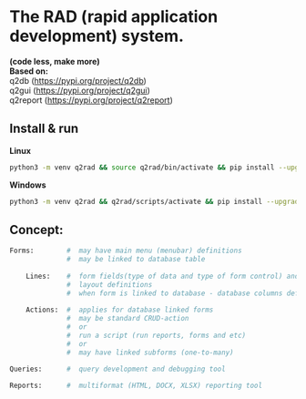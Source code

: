 # The RAD (rapid application development) system.  
**(code less, make more)**  
**Based on:**  
    q2db        (https://pypi.org/project/q2db)  
    q2gui       (https://pypi.org/project/q2gui)  
    q2report    (https://pypi.org/project/q2report)  
## Install & run
**Linux**
```bash
python3 -m venv q2rad && source q2rad/bin/activate && pip install --upgrade q2rad  && q2rad
```
**Windows**
```bash
python3 -m venv q2rad && q2rad/scripts/activate && pip install --upgrade q2rad  && q2rad
```
## Concept:
```python
Forms:        #  may have main menu (menubar) definitions
              #  may be linked to database table
    
    Lines:    #  form fields(type of data and type of form control) and 
              #  layout definitions
              #  when form is linked to database - database columns definitions
    
    Actions:  #  applies for database linked forms
              #  may be standard CRUD-action 
              #  or 
              #  run a script (run reports, forms and etc)
              #  or
              #  may have linked subforms (one-to-many)

Queries:      #  query development and debugging tool

Reports:      #  multiformat (HTML, DOCX, XLSX) reporting tool 
```